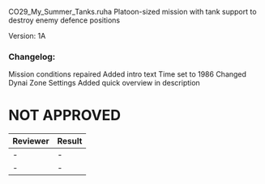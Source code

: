 CO29_My_Summer_Tanks.ruha
Platoon-sized mission with tank support to destroy enemy defence positions


Version: 1A

### Changelog: 
Mission conditions repaired
Added intro text
Time set to 1986
Changed Dynai Zone Settings 
Added quick overview in description

# NOT APPROVED
| Reviewer | Result |
| ------------ | ------------- |
| - | - |
| - | - |